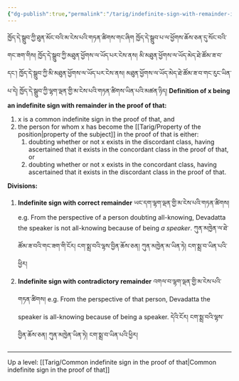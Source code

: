 ```yaml
---
{"dg-publish":true,"permalink":"/tarig/indefinite-sign-with-remainder-in-the-proof-of-that/"}
---
```


ཁྱོད་དེ་སྒྲུབ་ཀྱི་ཐུན་མོང་བའི་མ་ངེས་པའི་གཏན་ཚིགས་གང་ཞིག ཁྱོད་དེ་སྒྲུབ་པ་ལ་ཕྱོགས་ཆོས་ཅན་དུ་སོང་བའི་གང་ཟག་གིས། 
ཁྱོད་དེ་སྒྲུབ་ཀྱི་མཐུན་ཕྱོགས་ལ་ཡོད་པར་ངེས་ནས། མི་མཐུན་ཕྱོགས་ལ་ཡོད་མེད་ཐེ་ཚོམ་ཟ་བ་དང་། ཁྱོད་དེ་སྒྲུབ་ཀྱི་མི་མཐུན་ཕྱོགས་ལ་ཡོད་པར་ངེས་ནས། 
མཐུན་ཕྱོགས་ལ་ཡོད་མེད་ཐེ་ཚོམ་ཟ་བ་གང་རུང་ཡིན་པ་དེ། ཁྱོད་དེ་སྒྲུབ་ཀྱི་ལྷག་ལྡན་གྱི་མ་ངེས་པའི་གཏན་ཚིགས་ཡིན་པའི་མཚན་ཉིད།
**Definition of x being an indefinite sign with remainder in the proof of that:**
1. x is a common indefinite sign in the proof of that, and
2. the person for whom x has become the [[Tarig/Property of the position\|property of the subject]] in the proof of that is either:
	1. doubting whether or not x exists in the discordant class, having ascertained that it exists in the concordant class in the proof of that, or
	2. doubting whether or not x exists in the concordant class, having ascertained that it exists in the discordant class in the proof of that.

**Divisions:**
1. **Indefinite sign with correct remainder**
   ཡང་དག་ལྷག་ལྡན་གྱི་མ་ངེས་པའི་གཏན་ཚིགས།
   e.g. From the perspective of a person doubting all-knowing, Devadatta the speaker is not all-knowing because of being *a speaker*.
   ཀུན་མཁྱེན་ལ་ཐེ་ཚོམ་ཟ་བའི་གང་ཟག་གི་ངོར། ངག་སྨྲ་བའི་ལྷས་བྱིན་ཆོས་ཅན། ཀུན་མཁྱེན་མ་ཡིན་ཏེ། ངག་སྨྲ་བ་ཡིན་པའི་ཕྱིར།
2. **Indefinite sign with contradictory remainder** 
   འགལ་བ་ལྷག་ལྡན་གྱི་མ་ངེས་པའི་གཏན་ཚིགས།
   e.g. From the perspective of that person, Devadatta the speaker is all-knowing because of being a speaker. དེའི་ངོར། ངག་སྨྲ་བའི་ལྷས་བྱིན་ཆོས་ཅན། ཀུན་མཁྱེན་ཡིན་ཏེ། ངག་སྨྲ་བ་ཡིན་པའི་ཕྱིར།

---
Up a level: [[Tarig/Common indefinite sign in the proof of that\|Common indefinite sign in the proof of that]]